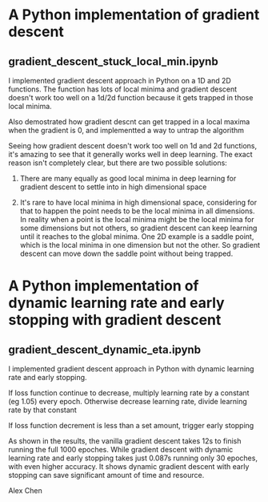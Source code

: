 # A Python implementation of gradient descent
## gradient_descent_stuck_local_min.ipynb

I implemented gradient descent approach in Python on a 1D and 2D functions. The function has lots of local minima
and gradient descent doesn't work too well on a 1d/2d function because it gets trapped in those local minima.

Also demostrated how gradient descnt can get trapped in a local maxima when the gradient is 0, and implementted a way to untrap the algorithm

Seeing how gradient descent doesn't work too well on 1d and 2d functions, it's amazing to see that it generally works well in deep learning. The exact reason isn't completely clear, but there are two possible solutions:

1. There are many equally as good local minima in deep learning for gradient descent to settle into in high dimensional space

2. It's rare to have local minima in high dimensional space, considering for that to happen the point needs to be the local minima in all dimensions. In reality when a point is the local minima might be the local minima for some dimensions but not others, so gradient descent can keep learning until it reaches to the global minima. One 2D example is a saddle point, which is the local minima in one dimension but not the other. So gradient descent can move down the saddle point without being trapped.

# A Python implementation of dynamic learning rate and early stopping with gradient descent
## gradient_descent_dynamic_eta.ipynb

I implemented gradient descent approach in Python with dynamic learning rate and early stopping. 

If loss function continue to decrease, multiply learning rate by a constant (eg 1.05) every epoch. Otherwise decrease learning rate, divide learning rate by that constant

If loss function decrement is less than a set amount, trigger early stopping

As shown in the results, the vanilla gradient descent takes 12s to finish running the full 1000 epoches. While gradient descent with dynamic learning rate and early stopping takes just 0.087s running only 30 epoches, with even higher accuracy. It shows dynamic gradient descent with early stopping can save significant amount of time and resource. 

Alex Chen
